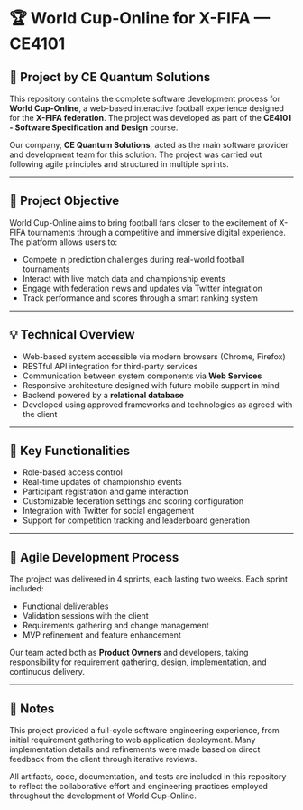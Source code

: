 # 🏆 World Cup-Online for X-FIFA — CE4101

## 🚀 Project by CE Quantum Solutions

This repository contains the complete software development process for **World Cup-Online**, a web-based interactive football experience designed for the **X-FIFA federation**. The project was developed as part of the **CE4101 - Software Specification and Design** course.

Our company, **CE Quantum Solutions**, acted as the main software provider and development team for this solution. The project was carried out following agile principles and structured in multiple sprints.

---

## 🎯 Project Objective

World Cup-Online aims to bring football fans closer to the excitement of X-FIFA tournaments through a competitive and immersive digital experience. The platform allows users to:

- Compete in prediction challenges during real-world football tournaments
- Interact with live match data and championship events
- Engage with federation news and updates via Twitter integration
- Track performance and scores through a smart ranking system

---

## 💡 Technical Overview

- Web-based system accessible via modern browsers (Chrome, Firefox)
- RESTful API integration for third-party services
- Communication between system components via **Web Services**
- Responsive architecture designed with future mobile support in mind
- Backend powered by a **relational database**
- Developed using approved frameworks and technologies as agreed with the client

---

## 🧩 Key Functionalities

- Role-based access control
- Real-time updates of championship events
- Participant registration and game interaction
- Customizable federation settings and scoring configuration
- Integration with Twitter for social engagement
- Support for competition tracking and leaderboard generation

---

## 🔄 Agile Development Process

The project was delivered in 4 sprints, each lasting two weeks. Each sprint included:

- Functional deliverables
- Validation sessions with the client
- Requirements gathering and change management
- MVP refinement and feature enhancement

Our team acted both as **Product Owners** and developers, taking responsibility for requirement gathering, design, implementation, and continuous delivery.

---

## 📌 Notes

This project provided a full-cycle software engineering experience, from initial requirement gathering to web application deployment. Many implementation details and refinements were made based on direct feedback from the client through iterative reviews.

All artifacts, code, documentation, and tests are included in this repository to reflect the collaborative effort and engineering practices employed throughout the development of World Cup-Online.
